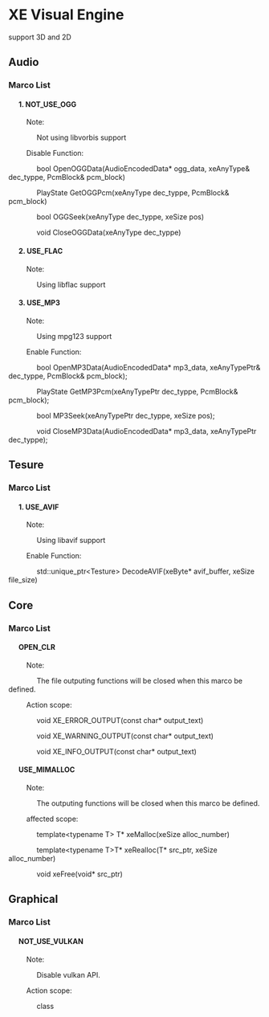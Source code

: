 # XE Visual Engine
support 3D and 2D

## Audio

### Marco List
#### $\quad$  1. NOT_USE_OGG
$\qquad$ Note:

$\qquad$ $\quad$ Not using libvorbis support

$\qquad$ Disable Function:

$\qquad$ $\quad$ bool OpenOGGData(AudioEncodedData* ogg_data, xeAnyType& dec_typpe, PcmBlock& pcm_block)

$\qquad$ $\quad$ PlayState GetOGGPcm(xeAnyType dec_typpe, PcmBlock& pcm_block)

$\qquad$ $\quad$ bool OGGSeek(xeAnyType dec_typpe, xeSize pos)

$\qquad$ $\quad$ void CloseOGGData(xeAnyType dec_typpe)

#### $\quad$  2. USE_FLAC
$\qquad$ Note:

$\qquad$ $\quad$ Using libflac support

#### $\quad$ 3. USE_MP3
$\qquad$ Note:

$\qquad$ $\quad$ Using mpg123 support

$\qquad$ Enable Function:

$\qquad$ $\quad$ bool OpenMP3Data(AudioEncodedData* mp3_data, xeAnyTypePtr& dec_typpe, PcmBlock& pcm_block);

$\qquad$ $\quad$ PlayState GetMP3Pcm(xeAnyTypePtr dec_typpe, PcmBlock& pcm_block);

$\qquad$ $\quad$ bool MP3Seek(xeAnyTypePtr dec_typpe, xeSize pos);

$\qquad$ $\quad$ void CloseMP3Data(AudioEncodedData* mp3_data, xeAnyTypePtr dec_typpe);

## Tesure
### Marco List
#### $\quad$  1. USE_AVIF
$\qquad$ Note:

$\qquad$ $\quad$ Using libavif support

$\qquad$ Enable Function:

$\qquad$ $\quad$ std::unique_ptr\<Testure\> DecodeAVIF(xeByte* avif_buffer, xeSize file_size)

## Core
### Marco List
#### $\quad$  OPEN_CLR
$\qquad$ Note:

$\qquad$ $\quad$ The file outputing functions will be closed when this marco be defined.

$\qquad$ Action scope:

$\qquad$ $\quad$ void XE_ERROR_OUTPUT(const char* output_text)

$\qquad$ $\quad$ void XE_WARNING_OUTPUT(const char* output_text)

$\qquad$ $\quad$ void XE_INFO_OUTPUT(const char* output_text)

#### $\quad$ USE_MIMALLOC
$\qquad$ Note:

$\qquad$ $\quad$ The outputing functions will be closed when this marco be defined.

$\qquad$ affected scope:

$\qquad$ $\quad$ template\<typename T\> T* xeMalloc(xeSize alloc_number)

$\qquad$ $\quad$ template\<typename T\>T* xeRealloc(T* src_ptr, xeSize alloc_number)

$\qquad$ $\quad$ void xeFree(void* src_ptr)

## Graphical
### Marco List
#### $\quad$  NOT_USE_VULKAN
$\qquad$ Note:

$\qquad$ $\quad$ Disable vulkan API.

$\qquad$ Action scope:

$\qquad$ $\quad$ class